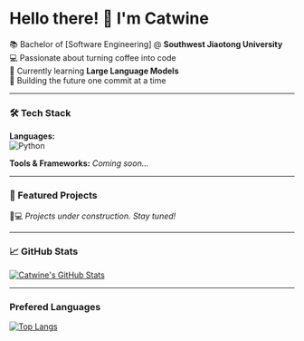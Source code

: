 # Hello there! 👋 I'm Catwine  

📚 Bachelor of [Software Engineering] @ **Southwest Jiaotong University**  
💻 Passionate about turning coffee into code  
🌱 Currently learning **Large Language Models**  
🚀 Building the future one commit at a time  

---

### 🛠️ Tech Stack

**Languages:**  
![Python](https://img.shields.io/badge/-Python-3776AB?logo=python&logoColor=white)

**Tools & Frameworks:**
*Coming soon...*

---

### 🎯 Featured Projects
👨💻 *Projects under construction. Stay tuned!*  


---

### 📈 GitHub Stats

[![Catwine's GitHub Stats](https://github-readme-stats.vercel.app/api?username=catwinee&show_icons=true&theme=transparent)](https://github.com/catwinee)  

---

### Prefered Languages
[![Top Langs](https://github-readme-stats.vercel.app/api/top-langs/?username=catwinee&layout=compact&theme=transparent)](https://github.com/catwinee)
